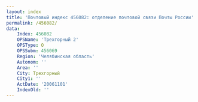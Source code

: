 ```yaml
---
layout: index
title: 'Почтовый индекс 456082: отделение почтовой связи Почты России'
permalink: /456082/
data:
    Index: 456082
    OPSName: 'Трехгорный 2'
    OPSType: О
    OPSSubm: 456069
    Region: 'Челябинская область'
    Autonom: ''
    Area: ''
    City: Трехгорный
    City1: ''
    ActDate: '20061101'
    IndexOld: ''
---
```

